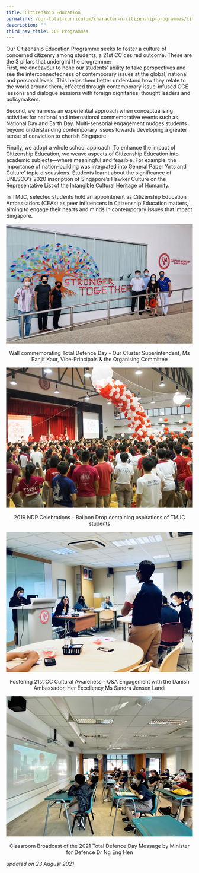 ```yaml
---
title: Citizenship Education
permalink: /our-total-curriculum/character-n-citizenship-programmes/citizenship-education/
description: ""
third_nav_title: CCE Programmes
---
```

Our Citizenship Education Programme seeks to foster a culture of concerned citizenry among students, a 21st CC desired outcome. These are the 3 pillars that undergird the programme:  
First, we endeavour to hone our students’ ability to take perspectives and see the interconnectedness of contemporary issues at the global, national and personal levels. This helps them better understand how they relate to the world around them, effected through contemporary issue-infused CCE lessons and dialogue sessions with foreign dignitaries, thought leaders and policymakers.  
  
Second, we harness an experiential approach when conceptualising activities for national and international commemorative events such as National Day and Earth Day. Multi-sensorial engagement nudges students beyond understanding contemporary issues towards developing a greater sense of conviction to cherish Singapore.  
  
Finally, we adopt a whole school approach. To enhance the impact of Citizenship Education, we weave aspects of Citizenship Education into academic subjects—where meaningful and feasible. For example, the importance of nation-building was integrated into General Paper ‘Arts and Culture’ topic discussions. Students learnt about the significance of UNESCO’s 2020 inscription of Singapore’s Hawker Culture on the Representative List of the Intangible Cultural Heritage of Humanity.  
  
In TMJC, selected students hold an appointment as Citizenship Education Ambassadors (CEAs) as peer influencers in Citizenship Education matters, aiming to engage their hearts and minds in contemporary issues that impact Singapore.

![](/images/TMJC-CCP_CitizenshipEducation_01.jpeg)
<center>Wall commemorating Total Defence Day - Our Cluster Superintendent, Ms Ranjit Kaur, Vice-Principals & the Organising Committee</center>

![](/images/TMJC-CCP_CitizenshipEducation_02.jpeg)
<center>2019 NDP Celebrations - Balloon Drop containing aspirations of TMJC students</center>

![](/images/TMJC-CCP_CitizenshipEducation_03.jpeg)
<center>Fostering 21st CC Cultural Awareness - Q&A Engagement with the Danish Ambassador, Her Excellency Ms Sandra Jensen Landi</center>

![](/images/TMJC-CCP_CitizenshipEducation_04.jpeg)
<center> Classroom Broadcast of the 2021 Total Defence Day Message by Minister for Defence Dr Ng Eng Hen </center>

_updated on 23 August 2021_